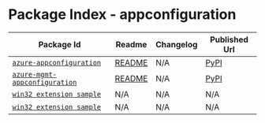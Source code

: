 
# Package Index - appconfiguration

| Package Id     | Readme    | Changelog                 | Published Url       |
|----------------|-----------|---------------------------|---------------------|
| [`azure-appconfiguration`]( azure-appconfiguration/setup.py )| [README](azure-appconfiguration/README.md) |  N/A  | [PyPI]( https://pypi.org/project/azure-appconfiguration ) |
| [`azure-mgmt-appconfiguration`]( azure-mgmt-appconfiguration/setup.py )| [README](azure-mgmt-appconfiguration/README.md) |  N/A  | [PyPI]( https://pypi.org/project/azure-mgmt-appconfiguration ) |
| [`win32 extension sample`]( azure-appconfiguration/.tox/sdist/Lib/site-packages/win32/Demos/c_extension/setup.py )|  N/A  |  N/A  |  N/A  |
| [`win32 extension sample`]( azure-appconfiguration/.tox/whl/Lib/site-packages/win32/Demos/c_extension/setup.py )|  N/A  |  N/A  |  N/A  |
